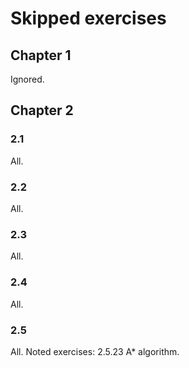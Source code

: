 # Skipped exercises

## Chapter 1
Ignored.

## Chapter 2

### 2.1
All.

### 2.2
All.

### 2.3
All.

### 2.4
All.

### 2.5
All. Noted exercises: 2.5.23 A* algorithm.
